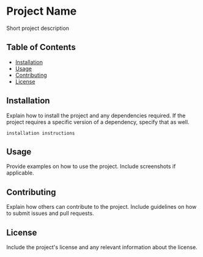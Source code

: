# Project Name

Short project description

## Table of Contents
- [Installation](#installation)
- [Usage](#usage)
- [Contributing](#contributing)
- [License](#license)

## Installation
Explain how to install the project and any dependencies required. If the project requires a specific version of a dependency, specify that as well.

```
installation instructions
```

## Usage
Provide examples on how to use the project. Include screenshots if applicable.

## Contributing
Explain how others can contribute to the project. Include guidelines on how to submit issues and pull requests.

## License
Include the project's license and any relevant information about the license.
